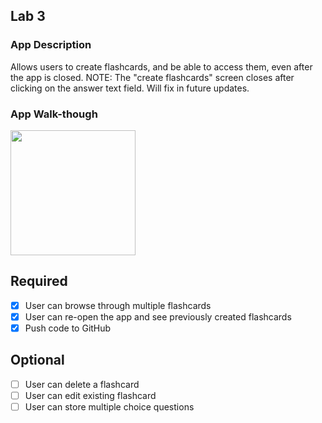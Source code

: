 
## Lab 3

### App Description
Allows users to create flashcards, and be able to access them, even after the app is closed.
NOTE: The "create flashcards" screen closes after clicking on the answer text field. Will fix in future updates.

### App Walk-though

<img src="http://g.recordit.co/8C79kYvhxQ.gif" width=200><br>


## Required
- [x] User can browse through multiple flashcards
- [x] User can re-open the app and see previously created flashcards
- [x] Push code to GitHub
## Optional
- [ ] User can delete a flashcard
- [ ] User can edit existing flashcard
- [ ] User can store multiple choice questions